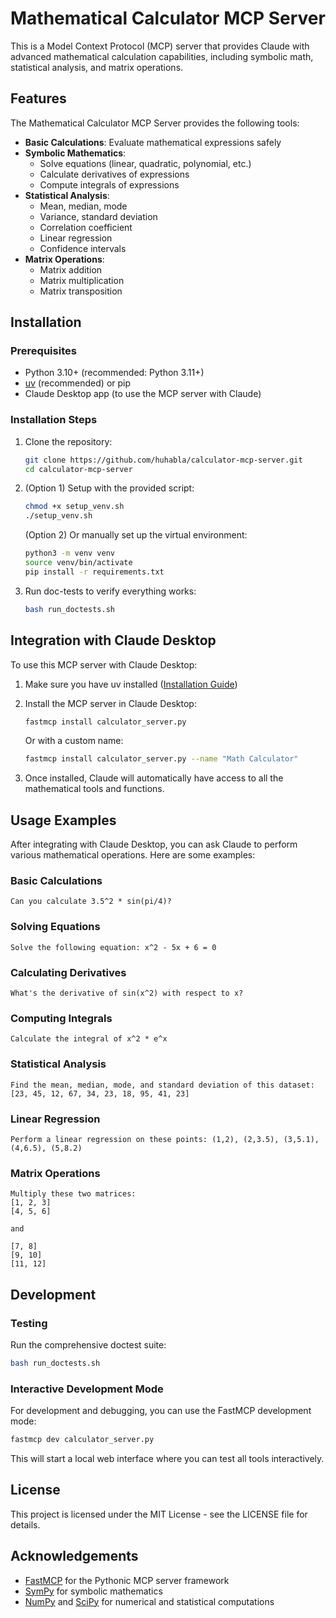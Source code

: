 # Mathematical Calculator MCP Server

This is a Model Context Protocol (MCP) server that provides Claude with advanced mathematical calculation capabilities, including symbolic math, statistical analysis, and matrix operations.

## Features

The Mathematical Calculator MCP Server provides the following tools:

- **Basic Calculations**: Evaluate mathematical expressions safely
- **Symbolic Mathematics**:
  - Solve equations (linear, quadratic, polynomial, etc.)
  - Calculate derivatives of expressions
  - Compute integrals of expressions
- **Statistical Analysis**:
  - Mean, median, mode
  - Variance, standard deviation
  - Correlation coefficient
  - Linear regression
  - Confidence intervals
- **Matrix Operations**:
  - Matrix addition
  - Matrix multiplication
  - Matrix transposition

## Installation

### Prerequisites

- Python 3.10+ (recommended: Python 3.11+)
- [uv](https://github.com/astral-sh/uv) (recommended) or pip
- Claude Desktop app (to use the MCP server with Claude)

### Installation Steps

1. Clone the repository:
   ```bash
   git clone https://github.com/huhabla/calculator-mcp-server.git
   cd calculator-mcp-server
   ```

2. (Option 1) Setup with the provided script:
   ```bash
   chmod +x setup_venv.sh
   ./setup_venv.sh
   ```

   (Option 2) Or manually set up the virtual environment:
   ```bash
   python3 -m venv venv
   source venv/bin/activate
   pip install -r requirements.txt
   ```

3. Run doc-tests to verify everything works:
   ```bash
   bash run_doctests.sh
   ```

## Integration with Claude Desktop

To use this MCP server with Claude Desktop:

1. Make sure you have uv installed ([Installation Guide](https://github.com/astral-sh/uv))

2. Install the MCP server in Claude Desktop:
   ```bash
   fastmcp install calculator_server.py
   ```

   Or with a custom name:
   ```bash
   fastmcp install calculator_server.py --name "Math Calculator"
   ```

3. Once installed, Claude will automatically have access to all the mathematical tools and functions.

## Usage Examples

After integrating with Claude Desktop, you can ask Claude to perform various mathematical operations. Here are some examples:

### Basic Calculations
```
Can you calculate 3.5^2 * sin(pi/4)?
```

### Solving Equations
```
Solve the following equation: x^2 - 5x + 6 = 0
```

### Calculating Derivatives
```
What's the derivative of sin(x^2) with respect to x?
```

### Computing Integrals
```
Calculate the integral of x^2 * e^x
```

### Statistical Analysis
```
Find the mean, median, mode, and standard deviation of this dataset: [23, 45, 12, 67, 34, 23, 18, 95, 41, 23]
```

### Linear Regression
```
Perform a linear regression on these points: (1,2), (2,3.5), (3,5.1), (4,6.5), (5,8.2)
```

### Matrix Operations
```
Multiply these two matrices:
[1, 2, 3]
[4, 5, 6]

and

[7, 8]
[9, 10]
[11, 12]
```

## Development

### Testing

Run the comprehensive doctest suite:
```bash
bash run_doctests.sh
```

### Interactive Development Mode

For development and debugging, you can use the FastMCP development mode:
```bash
fastmcp dev calculator_server.py
```

This will start a local web interface where you can test all tools interactively.

## License

This project is licensed under the MIT License - see the LICENSE file for details.

## Acknowledgements

- [FastMCP](https://github.com/jlowin/fastmcp) for the Pythonic MCP server framework
- [SymPy](https://sympy.org/) for symbolic mathematics
- [NumPy](https://numpy.org/) and [SciPy](https://scipy.org/) for numerical and statistical computations
